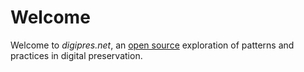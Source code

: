 # Welcome

Welcome to _digipres.net_, an [open source](https://github.com/digipresnet/digipresnet-site/) exploration of patterns and practices in digital preservation.
